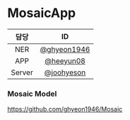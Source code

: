 # MosaicApp
|담당|ID|
|:---:|:---:|
|NER|[@ghyeon1946](https://github.com/ghyeon1946)|
|APP|[@heeyun08](https://github.com/heeyun08)|
|Server|[@joohyeson](https://github.com/joohyeson)|

### Mosaic Model
https://github.com/ghyeon1946/Mosaic
